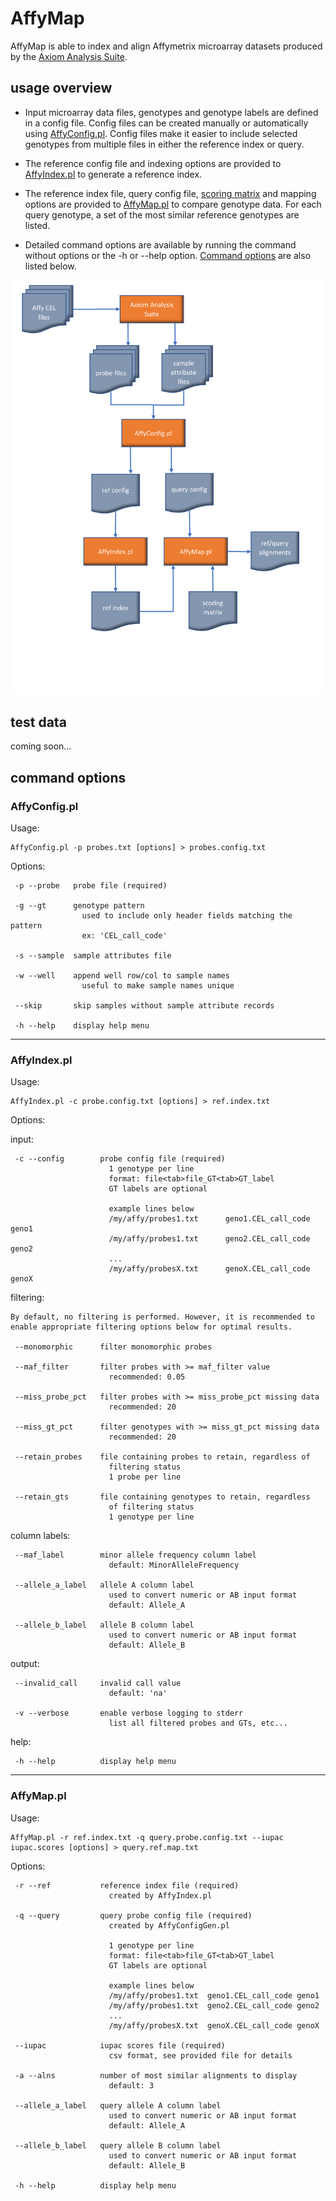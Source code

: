 # AffyMap

AffyMap is able to index and align Affymetrix microarray datasets produced by the [Axiom Analysis Suite](https://www.thermofisher.com/us/en/home/technical-resources/software-downloads/axiom-analysis-suite.html "Axiom Analysis Suite").

## usage overview

- Input microarray data files, genotypes and genotype labels are defined in a config file. Config files can be created manually or automatically using [AffyConfig.pl](https://github.com/brianabernathy/AffyMap/blob/main/bin/AffyConfig.pl "AffyConfig.pl"). Config files make it easier to include selected genotypes from multiple files in either the reference index or query.

- The reference config file and indexing options are provided to [AffyIndex.pl](https://github.com/brianabernathy/AffyMap/blob/main/bin/AffyIndex.pl "AffyIndex.pl") to generate a reference index.

- The reference index file, query config file, [scoring matrix](https://github.com/brianabernathy/AffyMap/blob/main/misc/iupac.scores.csv "scoring matrix") and mapping options are provided to [AffyMap.pl](https://github.com/brianabernathy/AffyMap/blob/main/bin/AffyMap.pl "AffyMap.pl") to compare genotype data. For each query genotype, a set of the most similar reference genotypes are listed.

- Detailed command options are available by running the command without options or the -h or --help option. [Command options](https://github.com/brianabernathy/AffyMap#commandoptions "command options") are also listed below.

![flowchart](flowchart.png "flowchart")

## test data

coming soon...

## command options

### AffyConfig.pl

Usage:

    AffyConfig.pl -p probes.txt [options] > probes.config.txt

Options:

     -p --probe   probe file (required)

     -g --gt      genotype pattern
                    used to include only header fields matching the pattern
                    ex: 'CEL_call_code'

     -s --sample  sample attributes file

     -w --well    append well row/col to sample names
                    useful to make sample names unique

     --skip       skip samples without sample attribute records

     -h --help    display help menu

---

### AffyIndex.pl 

Usage:

    AffyIndex.pl -c probe.config.txt [options] > ref.index.txt

Options:

  input:

     -c --config        probe config file (required)
                          1 genotype per line
                          format: file<tab>file_GT<tab>GT_label
                          GT labels are optional

                          example lines below
                          /my/affy/probes1.txt      geno1.CEL_call_code     geno1
                          /my/affy/probes1.txt      geno2.CEL_call_code     geno2
                          ...
                          /my/affy/probesX.txt      genoX.CEL_call_code     genoX

  filtering:

    By default, no filtering is performed. However, it is recommended to
    enable appropriate filtering options below for optimal results.

     --monomorphic      filter monomorphic probes

     --maf_filter       filter probes with >= maf_filter value
                          recommended: 0.05

     --miss_probe_pct   filter probes with >= miss_probe_pct missing data
                          recommended: 20

     --miss_gt_pct      filter genotypes with >= miss_gt_pct missing data
                          recommended: 20

     --retain_probes    file containing probes to retain, regardless of 
                          filtering status
                          1 probe per line

     --retain_gts       file containing genotypes to retain, regardless
                          of filtering status
                          1 genotype per line

  column labels:

     --maf_label        minor allele frequency column label
                          default: MinorAlleleFrequency

     --allele_a_label   allele A column label
                          used to convert numeric or AB input format
                          default: Allele_A

     --allele_b_label   allele B column label
                          used to convert numeric or AB input format
                          default: Allele_B

  output:

     --invalid_call     invalid call value
                          default: 'na'

     -v --verbose       enable verbose logging to stderr
                          list all filtered probes and GTs, etc...

  help:

     -h --help          display help menu

---

### AffyMap.pl

Usage:

    AffyMap.pl -r ref.index.txt -q query.probe.config.txt --iupac iupac.scores [options] > query.ref.map.txt

Options:

     -r --ref           reference index file (required)
                          created by AffyIndex.pl

     -q --query         query probe config file (required)
                          created by AffyConfigGen.pl

                          1 genotype per line
                          format: file<tab>file_GT<tab>GT_label
                          GT labels are optional

                          example lines below
                          /my/affy/probes1.txt  geno1.CEL_call_code geno1
                          /my/affy/probes1.txt  geno2.CEL_call_code geno2
                          ...
                          /my/affy/probesX.txt  genoX.CEL_call_code genoX

     --iupac            iupac scores file (required)
                          csv format, see provided file for details

     -a --alns          number of most similar alignments to display
                          default: 3

     --allele_a_label   query allele A column label
                          used to convert numeric or AB input format
                          default: Allele_A

     --allele_b_label   query allele B column label
                          used to convert numeric or AB input format
                          default: Allele_B

     -h --help          display help menu
